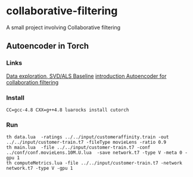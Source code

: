 # collaborative-filtering

A small project involving Collaborative filtering

## Autoencoder in Torch

### Links
[Data exploration, SVD/ALS Baseline](http://www.grappa.univ-lille3.fr/~mary/cours/stats/centrale/reco/)
[introduction Autoencoder for collaboration filtering](https://github.com/fstrub95/torch.github.io/blob/master/blog/_posts/2016-02-21-cfn.md)

### Install
```
CC=gcc-4.8 CXX=g++4.8 luarocks install cutorch
```


### Run
```
th data.lua  -ratings ../../input/customeraffinity.train -out ../../input/customer-train.t7 -fileType movieLens -ratio 0.9
th main.lua  -file ../../input/customer-train.t7 -conf ../conf/conf.movieLens.10M.U.lua  -save network.t7 -type V -meta 0 -gpu 1
th computeMetrics.lua -file ../../input/customer-train.t7 -network network.t7 -type V -gpu 1
```